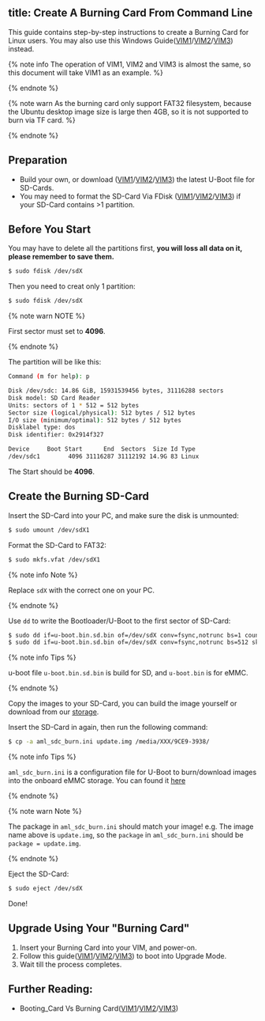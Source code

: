 title: Create A Burning Card From Command Line
---

This guide contains step-by-step instructions to create a Burning Card for Linux users. You may also use this Windows Guide([VIM1](/android/vim1/UpgradeViaTFBurningCard.html)/[VIM2](/android/vim2/UpgradeViaTFBurningCard.html)/[VIM3](/android/vim3/UpgradeViaTFBurningCard.html)) instead.

{% note info The operation of VIM1, VIM2 and VIM3 is almost the same, so this document will take VIM1 as an example. %}

{% endnote %}

{% note warn As the burning card only support FAT32 filesystem, because the Ubuntu desktop image size is large then 4GB, so it is not supported to burn via TF card. %}

{% endnote %}


## Preparation
* Build your own, or download ([VIM1](https://dl.khadas.com/Firmware/VIM1/U-boot/)/[VIM2](https://dl.khadas.com/Firmware/VIM2/U-boot/)/[VIM3](https://dl.khadas.com/Firmware/VIM3/U-boot/)) the latest U-Boot file for SD-Cards.
* You may need to format the SD-Card Via FDisk ([VIM1](/android/vim1/CreateBurnCardViaCLI.html)/[VIM2](/android/vim2/CreateBurnCardViaCLI.html)/[VIM3](/android/vim3/CreateBurnCardViaCLI.html)) if your SD-Card contains >1 partition.


## Before You Start

You may have to delete all the partitions first, **you will loss all data on it, please remember to save them.**

```bash
$ sudo fdisk /dev/sdX
```

Then you need to creat only 1 partition:

```bash
$ sudo fdisk /dev/sdX
```

{% note warn NOTE %}
	
First sector must set to **4096**.

{% endnote %}

The partition will be like this:

```bash
Command (m for help): p

Disk /dev/sdc: 14.86 GiB, 15931539456 bytes, 31116288 sectors
Disk model: SD Card Reader
Units: sectors of 1 * 512 = 512 bytes
Sector size (logical/physical): 512 bytes / 512 bytes
I/O size (minimum/optimal): 512 bytes / 512 bytes
Disklabel type: dos
Disk identifier: 0x2914f327

Device     Boot Start      End  Sectors  Size Id Type
/dev/sdc1        4096 31116287 31112192 14.9G 83 Linux
```

The Start should be **4096**.

## Create the Burning SD-Card

Insert the SD-Card into your PC, and make sure the disk is unmounted:

```bash
$ sudo umount /dev/sdX1
```

Format the SD-Card to FAT32:

```bash
$ sudo mkfs.vfat /dev/sdX1
```

{% note info Note %}

Replace `sdX` with the correct one on your PC.

{% endnote %}

Use `dd` to write the Bootloader/U-Boot to the first sector of SD-Card:

```bash
$ sudo dd if=u-boot.bin.sd.bin of=/dev/sdX conv=fsync,notrunc bs=1 count=444
$ sudo dd if=u-boot.bin.sd.bin of=/dev/sdX conv=fsync,notrunc bs=512 skip=1 seek=1
```

{% note info Tips %} 

u-boot file `u-boot.bin.sd.bin` is build for SD, and `u-boot.bin` is for eMMC.

{% endnote %}

Copy the images to your SD-Card, you can build the image yourself or download from our [storage](https://dl.khadas.com/Firmware/).

Insert the SD-Card in again, then run the following command:

```bash
$ cp -a aml_sdc_burn.ini update.img /media/XXX/9CE9-3938/
```

{% note info Tips %}
	
`aml_sdc_burn.ini` is a configuration file for U-Boot to burn/download images into the onboard eMMC storage. You can found it [here](https://github.com/khadas/images_upgrade/blob/master/Amlogic/aml_sdc_burn.ini)

{% endnote %}

{% note warn Note %}
	
The package in `aml_sdc_burn.ini` should match your image!
e.g. The image name above is `update.img`, so the `package` in `aml_sdc_burn.ini` should be `package = update.img`.

{% endnote %}

Eject the SD-Card:

```bash
$ sudo eject /dev/sdX
```

Done!

## Upgrade Using Your "Burning Card"

1. Insert your Burning Card into your VIM, and power-on.
2. Follow this guide([VIM1](/android/vim1/HowtoBootIntoUpgradeMode.html)/[VIM2](/android/vim2/HowtoBootIntoUpgradeMode.html)/[VIM3](/android/vim3/HowtoBootIntoUpgradeMode.html)) to boot into Upgrade Mode.
3. Wait till the process completes.

## Further Reading:
* Booting_Card Vs Burning Card([VIM1](/android/vim1/BootingCardVsBurningCard.html)/[VIM2](/android/vim2/BootingCardVsBurningCard.html)/[VIM3](/android/vim3/BootingCardVsBurningCard.html))


